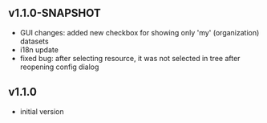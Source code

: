 v1.1.0-SNAPSHOT
---
* GUI changes: added new checkbox for showing only 'my' (organization) datasets
* i18n update
* fixed bug: after selecting resource, it was not selected in tree after reopening config dialog

v1.1.0
---
* initial version